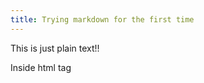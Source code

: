 ```yaml
---
title: Trying markdown for the first time
---
```


This is just plain text!!

<html>
Inside html tag
</html>
